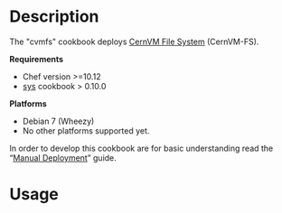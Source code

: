 Description
===========

The "cvmfs" cookbook deploys [CernVM File System][1] (CernVM-FS).

**Requirements**

* Chef version >=10.12
* [sys][2] cookbook > 0.10.0

**Platforms**

* Debian 7 (Wheezy)
* No other platforms supported yet.

In order to develop this cookbook are for basic understanding
read the “[Manual Deployment][3]” guide.

Usage
=====



[1]: http://cernvm.cern.ch/portal/filesystem
[2]: https://github.com/vpenso/sys-chef-cookbook
[3]: documents/manual.markdown
